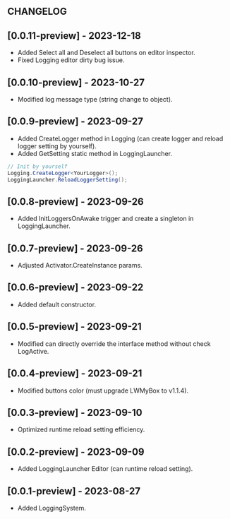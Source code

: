 ## CHANGELOG

## [0.0.11-preview] - 2023-12-18
- Added Select all and Deselect all buttons on editor inspector.
- Fixed Logging editor dirty bug issue.

## [0.0.10-preview] - 2023-10-27
- Modified log message type (string change to object).

## [0.0.9-preview] - 2023-09-27
- Added CreateLogger<TLogging> method in Logging (can create logger and reload logger setting by yourself).
- Added GetSetting static method in LoggingLauncher.
```C#
// Init by yourself
Logging.CreateLogger<YourLogger>();
LoggingLauncher.ReloadLoggerSetting();
```

## [0.0.8-preview] - 2023-09-26
- Added InitLoggersOnAwake trigger and create a singleton in LoggingLauncher.

## [0.0.7-preview] - 2023-09-26
- Adjusted Activator.CreateInstance params.

## [0.0.6-preview] - 2023-09-22
- Added default constructor.

## [0.0.5-preview] - 2023-09-21
- Modified can directly override the interface method without check LogActive.

## [0.0.4-preview] - 2023-09-21
- Modified buttons color (must upgrade LWMyBox to v1.1.4).

## [0.0.3-preview] - 2023-09-10
- Optimized runtime reload setting efficiency.

## [0.0.2-preview] - 2023-09-09
- Added LoggingLauncher Editor (can runtime reload setting).

## [0.0.1-preview] - 2023-08-27
- Added LoggingSystem.